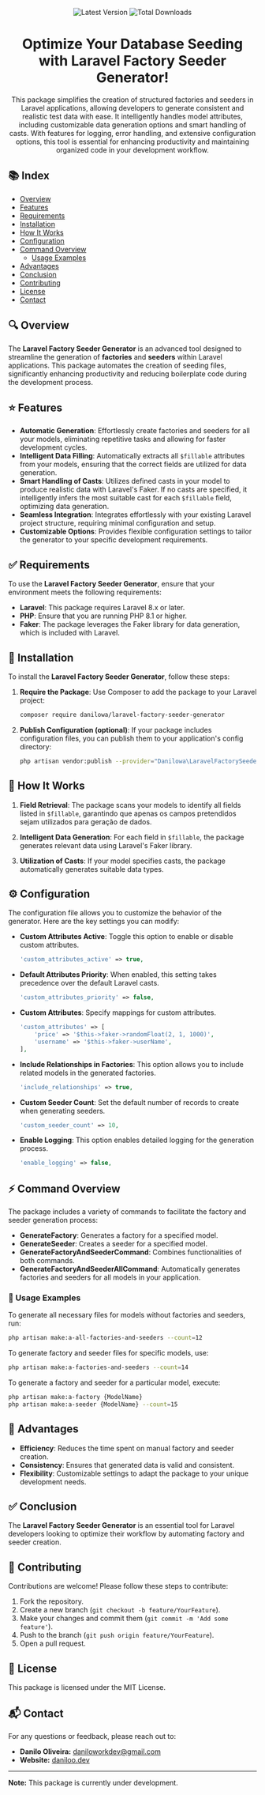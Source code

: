 <p align="center">
  <img src="https://img.shields.io/packagist/v/danilowa/laravel-factory-seeder-generator" alt="Latest Version" />
  <img src="https://img.shields.io/packagist/dt/danilowa/laravel-factory-seeder-generator" alt="Total Downloads" />
</p>

<h1 align="center">
  <strong>Optimize Your Database Seeding with Laravel Factory Seeder Generator!</strong>
</h1>

<p align="center">
  This package simplifies the creation of structured factories and seeders in Laravel applications, allowing developers to generate consistent and realistic test data with ease. It intelligently handles model attributes, including customizable data generation options and smart handling of casts. With features for logging, error handling, and extensive configuration options, this tool is essential for enhancing productivity and maintaining organized code in your development workflow.
</p>

## 📚 Index

- [Overview](#-overview)
- [Features](#-features)
- [Requirements](#-requirements)
- [Installation](#-installation)
- [How It Works](#-how-it-works)
- [Configuration](#-configuration)
- [Command Overview](#-command-overview)
  - [Usage Examples](#-usage-examples)
- [Advantages](#-advantages)
- [Conclusion](#-conclusion)
- [Contributing](#-contributing)
- [License](#-license)
- [Contact](#-contact)

## 🔍 Overview

The **Laravel Factory Seeder Generator** is an advanced tool designed to streamline the generation of **factories** and **seeders** within Laravel applications. This package automates the creation of seeding files, significantly enhancing productivity and reducing boilerplate code during the development process.

## ⭐ Features

- **Automatic Generation**: Effortlessly create factories and seeders for all your models, eliminating repetitive tasks and allowing for faster development cycles.
- **Intelligent Data Filling**: Automatically extracts all `$fillable` attributes from your models, ensuring that the correct fields are utilized for data generation.
- **Smart Handling of Casts**: Utilizes defined casts in your model to produce realistic data with Laravel's Faker. If no casts are specified, it intelligently infers the most suitable cast for each `$fillable` field, optimizing data generation.
- **Seamless Integration**: Integrates effortlessly with your existing Laravel project structure, requiring minimal configuration and setup.
- **Customizable Options**: Provides flexible configuration settings to tailor the generator to your specific development requirements.

## ✅ Requirements

To use the **Laravel Factory Seeder Generator**, ensure that your environment meets the following requirements:

- **Laravel**: This package requires Laravel 8.x or later.
- **PHP**: Ensure that you are running PHP 8.1 or higher.
- **Faker**: The package leverages the Faker library for data generation, which is included with Laravel.

## 🚀 Installation

To install the **Laravel Factory Seeder Generator**, follow these steps:

1. **Require the Package**: Use Composer to add the package to your Laravel project:

   ```bash
   composer require danilowa/laravel-factory-seeder-generator
   ```

2. **Publish Configuration (optional)**: If your package includes configuration files, you can publish them to your application's config directory:

   ```bash
   php artisan vendor:publish --provider="Danilowa\LaravelFactorySeederGenerator\Providers\FactorySeederGeneratorServiceProvider"
   ```

## 🔧 How It Works

1. **Field Retrieval**: The package scans your models to identify all fields listed in `$fillable`, garantindo que apenas os campos pretendidos sejam utilizados para geração de dados.

2. **Intelligent Data Generation**: For each field in `$fillable`, the package generates relevant data using Laravel's Faker library.

3. **Utilization of Casts**: If your model specifies casts, the package automatically generates suitable data types.

## ⚙️ Configuration

The configuration file allows you to customize the behavior of the generator. Here are the key settings you can modify:

- **Custom Attributes Active**: Toggle this option to enable or disable custom attributes.

  ```php
  'custom_attributes_active' => true,
  ```

- **Default Attributes Priority**: When enabled, this setting takes precedence over the default Laravel casts.

  ```php
  'custom_attributes_priority' => false,
  ```

- **Custom Attributes**: Specify mappings for custom attributes.

  ```php
  'custom_attributes' => [
      'price' => '$this->faker->randomFloat(2, 1, 1000)',
      'username' => '$this->faker->userName',
  ],
  ```

- **Include Relationships in Factories**: This option allows you to include related models in the generated factories.

  ```php
  'include_relationships' => true,
  ```

- **Custom Seeder Count**: Set the default number of records to create when generating seeders.

  ```php
  'custom_seeder_count' => 10,
  ```

- **Enable Logging**: This option enables detailed logging for the generation process.

  ```php
  'enable_logging' => false,
  ```

## ⚡ Command Overview

The package includes a variety of commands to facilitate the factory and seeder generation process:

- **GenerateFactory**: Generates a factory for a specified model.
- **GenerateSeeder**: Creates a seeder for a specified model.
- **GenerateFactoryAndSeederCommand**: Combines functionalities of both commands.
- **GenerateFactoryAndSeederAllCommand**: Automatically generates factories and seeders for all models in your application.

### 📜 Usage Examples

To generate all necessary files for models without factories and seeders, run:

```bash
php artisan make:a-all-factories-and-seeders --count=12
```

To generate factory and seeder files for specific models, use:

```bash
php artisan make:a-factories-and-seeders --count=14
```

To generate a factory and seeder for a particular model, execute:

```bash
php artisan make:a-factory {ModelName}
php artisan make:a-seeder {ModelName} --count=15
```

## 🚀 Advantages

- **Efficiency**: Reduces the time spent on manual factory and seeder creation.
- **Consistency**: Ensures that generated data is valid and consistent.
- **Flexibility**: Customizable settings to adapt the package to your unique development needs.

## ✅ Conclusion

The **Laravel Factory Seeder Generator** is an essential tool for Laravel developers looking to optimize their workflow by automating factory and seeder creation.

## 🤝 Contributing

Contributions are welcome! Please follow these steps to contribute:

1. Fork the repository.
2. Create a new branch (`git checkout -b feature/YourFeature`).
3. Make your changes and commit them (`git commit -m 'Add some feature'`).
4. Push to the branch (`git push origin feature/YourFeature`).
5. Open a pull request.

## 📝 License

This package is licensed under the MIT License.

## 📬 Contact

For any questions or feedback, please reach out to:

- **Danilo Oliveira:** [daniloworkdev@gmail.com](mailto:daniloworkdev@gmail.com)
- **Website:** [daniloo.dev](http://www.daniloo.dev)

---

**Note:** This package is currently under development.
